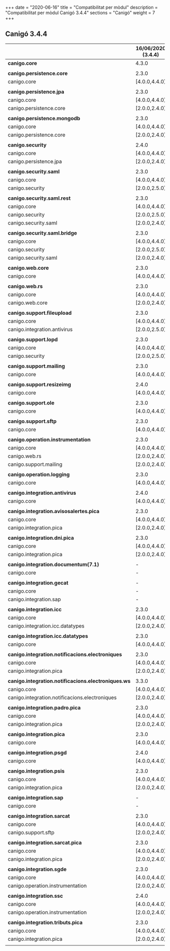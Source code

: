 +++
date        = "2020-06-16"
title       = "Compatibilitat per mòdul"
description = "Compatibilitat per mòdul Canigó 3.4.4"
sections    = "Canigó"
weight      = 7
+++

## Canigó 3.4.4

|                                                   		| 16/06/2020 (3.4.4)	|
|---------------------------------------------------		|------------------		|
| **canigo.core**                                   		| 4.3.0         			|
|                                                   		|               			|
| **canigo.persistence.core**                        		| 2.3.0          			|
| canigo.core                                       		| [4.0.0,4.4.0)  			|
|                                                   		|               			|
| **canigo.persistence.jpa**                         		| 2.3.0         			|
| canigo.core                                       		| [4.0.0,4.4.0)  			|
| canigo.persistence.core                           		| [2.0.0,2.4.0)  			|
|                                                   		|               			|
| **canigo.persistence.mongodb**                     		| 2.3.0          			|
| canigo.core                                       		| [4.0.0,4.4.0)  			|
| canigo.persistence.core                           		| [2.0.0,2.4.0)  			|
|                                                   		|               			|
| **canigo.security**                                		| 2.4.0         			|
| canigo.core                                       		| [4.0.0,4.4.0)  			|
| canigo.persistence.jpa                             		| [2.0.0,2.4.0)  			|
|                                                   		|               			|
| **canigo.security.saml**                           		| 2.3.0          			|
| canigo.core                                       		| [4.0.0,4.4.0)  			|
| canigo.security                                   		| [2.0.0,2.5.0) 			|
|                                                   		|               			|
| **canigo.security.saml.rest**                      		| 2.3.0          			|
| canigo.core                                       		| [4.0.0,4.4.0)  			|
| canigo.security                                   		| [2.0.0,2.5.0) 			|
| canigo.security.saml                               		| [2.0.0,2.4.0) 			|
|                                                   		|               			|
| **canigo.security.saml.bridge**                    		| 2.3.0          			|
| canigo.core                                       		| [4.0.0,4.4.0)  			|
| canigo.security                                   		| [2.0.0,2.5.0) 			|
| canigo.security.saml                               		| [2.0.0,2.4.0) 			|
|                                                   		|               			|
| **canigo.web.core**                                		| 2.3.0         			|
| canigo.core                                       		| [4.0.0,4.4.0)  			|
|                                                   		|               			|
| **canigo.web.rs**                                  		| 2.3.0         			|
| canigo.core                                       		| [4.0.0,4.4.0)  			|
| canigo.web.core                                   		| [2.0.0,2.4.0) 			|
|                                                   		|               			|
| **canigo.support.fileupload**                      		| 2.3.0         			|
| canigo.core                                       		| [4.0.0,4.4.0)  			|
| canigo.integration.antivirus                      		| [2.0.0,2.5.0) 			|
|                                                   		|               			|
| **canigo.support.lopd**                            		| 2.3.0         			|
| canigo.core                                       		| [4.0.0,4.4.0)  			|
| canigo.security                                   		| [2.0.0,2.5.0) 			|
|                                                   		|               			|
| **canigo.support.mailing**                         		| 2.3.0         			|
| canigo.core                                       		| [4.0.0,4.4.0)  			|
|                                                   		|               			|
| **canigo.support.resizeimg**                         	| 2.4.0         			|
| canigo.core                                       		| [4.0.0,4.4.0)  			|
|                                                   		|               			|
| **canigo.support.ole**                             		| 2.3.0         			|
| canigo.core                                       		| [4.0.0,4.4.0)  			|
|                                                   		|               			|
| **canigo.support.sftp**                            		| 2.3.0         			|
| canigo.core                                       		| [4.0.0,4.4.0)  			|
|                                                   		|               			|
| **canigo.operation.instrumentation**               		| 2.3.0         			|
| canigo.core                                       		| [4.0.0,4.4.0)  			|
| canigo.web.rs                                   			| [2.0.0,2.4.0) 			|
| canigo.support.mailing                           			| [2.0.0,2.4.0) 			|
|                                                   		|               			|
| **canigo.operation.logging**                       		| 2.3.0         			|
| canigo.core                                       		| [4.0.0,4.4.0)  			|
|                                                   		|               			|
| **canigo.integration.antivirus**                   		| 2.4.0         			|
| canigo.core                                       		| [4.0.0,4.4.0)  			|
|                                                   		|               			|
| **canigo.integration.avisosalertes.pica**          		| 2.3.0         			|
| canigo.core                                       		| [4.0.0,4.4.0)  			|
| canigo.integration.pica                           		| [2.0.0,2.4.0) 			|
|                                                   		|               			|
| **canigo.integration.dni.pica**                    		| 2.3.0         			|
| canigo.core                                       		| [4.0.0,4.4.0)  			|
| canigo.integration.pica                           		| [2.0.0,2.4.0) 			|
|                                                   		|               			|
| **canigo.integration.documentum(7.1)**             		| -             			|
| canigo.core                                       		| -             			|
|                                                   		|               			|
| **canigo.integration.gecat**                       		| -              			|
| canigo.core                                       		| -              			|
| canigo.integration.sap                            		| -              			|
|                                                   		|               			|
| **canigo.integration.icc**                         		| 2.3.0         			|
| canigo.core                                       		| [4.0.0,4.4.0)  			|
| canigo.integration.icc.datatypes                  		| [2.0.0,2.4.0)  			|
|                                                   		|               			|
| **canigo.integration.icc.datatypes**               		| 2.3.0         			|
| canigo.core                                       		| [4.0.0,4.4.0)  			|
|                                                   		|               			|
| **canigo.integration.notificacions.electroniques** 		| 2.3.0         			|
| canigo.core                                       		| [4.0.0,4.4.0)  			|
| canigo.integration.pica                           		| [2.0.0,2.4.0) 			|
|                                                   		|               			|
| **canigo.integration.notificacions.electroniques.ws**	| 3.3.0         			|
| canigo.core                                       		| [4.0.0,4.4.0)  			|
| canigo.integration.notificacions.electroniques    		| [2.0.0,2.4.0) 			|
|                                                   		|               			|
| **canigo.integration.padro.pica**                  		| 2.3.0         			|
| canigo.core                                       		| [4.0.0,4.4.0)  			|
| canigo.integration.pica                           		| [2.0.0,2.4.0) 			|
|                                                   		|               			|
| **canigo.integration.pica**                        		| 2.3.0         			|
| canigo.core                                       		| [4.0.0,4.4.0)  			|
|                                                   		|               			|
| **canigo.integration.psgd**                        		| 2.4.0         			|
| canigo.core                                       		| [4.0.0,4.4.0)  			|
|                                                   		|               			|
| **canigo.integration.psis**                        		| 2.3.0         			|
| canigo.core                                       		| [4.0.0,4.4.0)  			|
| canigo.integration.pica                           		| [2.0.0,2.4.0) 			|
|                                                   		|               			|
| **canigo.integration.sap**                         		| -              			|
| canigo.core                                       		| -              			|
|                                                   		|               			|
| **canigo.integration.sarcat**                      		| 2.3.0         			|
| canigo.core                                       		| [4.0.0,4.4.0)  			|
| canigo.support.sftp                               		| [2.0.0,2.4.0) 			|
|                                                   		|               			|
| **canigo.integration.sarcat.pica**                 		| 2.3.0         			|
| canigo.core                                       		| [4.0.0,4.4.0)  			|
| canigo.integration.pica                           		| [2.0.0,2.4.0) 			|
|                                                   		|               			|
| **canigo.integration.sgde**                        		| 2.3.0         			|
| canigo.core                                       		| [4.0.0,4.4.0)  			|
| canigo.operation.instrumentation                  		| [2.0.0,2.4.0) 			|
|                                                   		|               			|
| **canigo.integration.ssc**                         		| 2.4.0         			|
| canigo.core                                       		| [4.0.0,4.4.0)  			|
| canigo.operation.instrumentation                  		| [2.0.0,2.4.0) 			|
|                                                   		|               			|
| **canigo.integration.tributs.pica**                		| 2.3.0         			|
| canigo.core                                       		| [4.0.0,4.4.0)  			|
| canigo.integration.pica                           		| [2.0.0,2.4.0) 			|
|                                                   		|               			|
